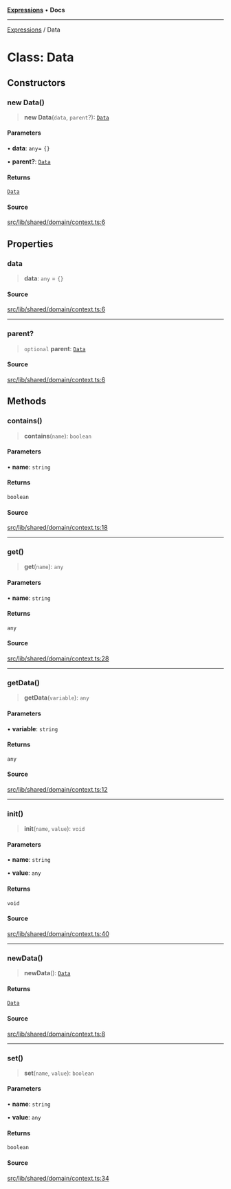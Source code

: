 [**Expressions**](../README.md) • **Docs**

***

[Expressions](../README.md) / Data

# Class: Data

## Constructors

### new Data()

> **new Data**(`data`, `parent`?): [`Data`](Data.md)

#### Parameters

• **data**: `any`= `{}`

• **parent?**: [`Data`](Data.md)

#### Returns

[`Data`](Data.md)

#### Source

[src/lib/shared/domain/context.ts:6](https://github.com/data7expressions/3xpr/blob/7acee0c2886cdd6f6b6d4a83a1fd843738c9d027/src/lib/shared/domain/context.ts#L6)

## Properties

### data

> **data**: `any` = `{}`

#### Source

[src/lib/shared/domain/context.ts:6](https://github.com/data7expressions/3xpr/blob/7acee0c2886cdd6f6b6d4a83a1fd843738c9d027/src/lib/shared/domain/context.ts#L6)

***

### parent?

> `optional` **parent**: [`Data`](Data.md)

#### Source

[src/lib/shared/domain/context.ts:6](https://github.com/data7expressions/3xpr/blob/7acee0c2886cdd6f6b6d4a83a1fd843738c9d027/src/lib/shared/domain/context.ts#L6)

## Methods

### contains()

> **contains**(`name`): `boolean`

#### Parameters

• **name**: `string`

#### Returns

`boolean`

#### Source

[src/lib/shared/domain/context.ts:18](https://github.com/data7expressions/3xpr/blob/7acee0c2886cdd6f6b6d4a83a1fd843738c9d027/src/lib/shared/domain/context.ts#L18)

***

### get()

> **get**(`name`): `any`

#### Parameters

• **name**: `string`

#### Returns

`any`

#### Source

[src/lib/shared/domain/context.ts:28](https://github.com/data7expressions/3xpr/blob/7acee0c2886cdd6f6b6d4a83a1fd843738c9d027/src/lib/shared/domain/context.ts#L28)

***

### getData()

> **getData**(`variable`): `any`

#### Parameters

• **variable**: `string`

#### Returns

`any`

#### Source

[src/lib/shared/domain/context.ts:12](https://github.com/data7expressions/3xpr/blob/7acee0c2886cdd6f6b6d4a83a1fd843738c9d027/src/lib/shared/domain/context.ts#L12)

***

### init()

> **init**(`name`, `value`): `void`

#### Parameters

• **name**: `string`

• **value**: `any`

#### Returns

`void`

#### Source

[src/lib/shared/domain/context.ts:40](https://github.com/data7expressions/3xpr/blob/7acee0c2886cdd6f6b6d4a83a1fd843738c9d027/src/lib/shared/domain/context.ts#L40)

***

### newData()

> **newData**(): [`Data`](Data.md)

#### Returns

[`Data`](Data.md)

#### Source

[src/lib/shared/domain/context.ts:8](https://github.com/data7expressions/3xpr/blob/7acee0c2886cdd6f6b6d4a83a1fd843738c9d027/src/lib/shared/domain/context.ts#L8)

***

### set()

> **set**(`name`, `value`): `boolean`

#### Parameters

• **name**: `string`

• **value**: `any`

#### Returns

`boolean`

#### Source

[src/lib/shared/domain/context.ts:34](https://github.com/data7expressions/3xpr/blob/7acee0c2886cdd6f6b6d4a83a1fd843738c9d027/src/lib/shared/domain/context.ts#L34)
